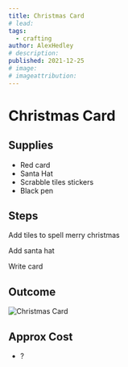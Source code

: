 ```yaml
---
title: Christmas Card
# lead:
tags:
  - crafting
author: AlexHedley
# description:
published: 2021-12-25
# image:
# imageattribution:
---
```


# Christmas Card

## Supplies

- Red card
- Santa Hat
- Scrabble tiles stickers
- Black pen

## Steps

Add tiles to spell merry christmas

Add santa hat

Write card

## Outcome

![Christmas Card](images/christmascard.jpeg "Christmas Card")

<!-- ### Stages -->

<!-- ![Stage 1](images/stage1.jpeg "Stage 1") -->

## Approx Cost

- ?

<!-- ## Inspired -->
